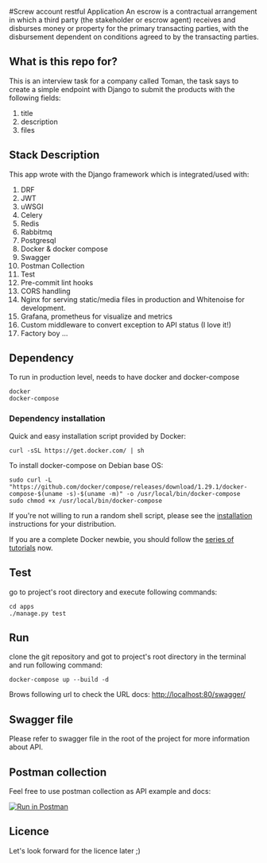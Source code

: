 #Screw account restful Application
An escrow is a contractual arrangement in which a third party (the stakeholder or escrow agent) receives and disburses
money or property for the primary transacting parties, with the disbursement dependent on conditions agreed to by the
transacting parties.

## What is this repo for?
This is an interview task for a company called Toman, the task says to create a simple endpoint with Django to submit
the products with the following fields:
1. title
2. description
3. files

## Stack Description
This app wrote with the Django framework which is integrated/used with:
1. DRF
2. JWT
3. uWSGI
4. Celery
5. Redis
6. Rabbitmq
7. Postgresql
8. Docker & docker compose
9. Swagger
10. Postman Collection
11. Test
12. Pre-commit lint hooks
13. CORS handling
14. Nginx for serving static/media files in production and Whitenoise for development.
15. Grafana, prometheus for visualize and metrics
16. Custom middleware to convert exception to API status (I love it!)
17. Factory boy
...

## Dependency
To run in production level, needs to have docker and docker-compose
```text
docker
docker-compose
```
### Dependency installation

Quick and easy installation script provided by Docker:

```shell script
curl -sSL https://get.docker.com/ | sh
```
To install docker-compose on Debian base OS:
```shell script
sudo curl -L "https://github.com/docker/compose/releases/download/1.29.1/docker-compose-$(uname -s)-$(uname -m)" -o /usr/local/bin/docker-compose
sudo chmod +x /usr/local/bin/docker-compose

```
If you're not willing to run a random shell script, please see the [installation](https://docs.docker.com/engine/installation/linux/) instructions for your distribution.

If you are a complete Docker newbie, you should follow the [series of tutorials](https://docs.docker.com/engine/getstarted/) now.

## Test
go to project's root directory and execute following commands:
```shell script
cd apps
./manage.py test
```

## Run
clone the git repository and got to project's root directory in the terminal and run following command:
```shell script
docker-compose up --build -d
```
Brows following url to check the URL docs:
[http://localhost:80/swagger/](http://localhost:80/swagger/)

## Swagger file
Please refer to swagger file in the root of the project for more information about API.

## Postman collection
Feel free to use postman collection as API example and docs:

[![Run in Postman](https://run.pstmn.io/button.svg)](https://app.getpostman.com/run-collection/9d79795edc4869d7b89b?action=collection%2Fimport#?env%5BDev%5D=W3sia2V5Ijoic2VydmVyX3VybCIsInZhbHVlIjoiaHR0cDovLzAuMC4wLjA6ODAwMCIsImVuYWJsZWQiOnRydWV9LHsia2V5IjoiYWNjZXNzX3Rva2VuIiwidmFsdWUiOiIiLCJlbmFibGVkIjp0cnVlfSx7ImtleSI6InJlZnJlc2hfdG9rZW4iLCJ2YWx1ZSI6IiIsImVuYWJsZWQiOnRydWV9LHsia2V5IjoiYm90X3VybCIsInZhbHVlIjoiaHR0cDovL2xvY2FsaG9zdDo4MDAwIiwiZW5hYmxlZCI6dHJ1ZX1d)

## Licence
Let's look forward for the licence later ;)
